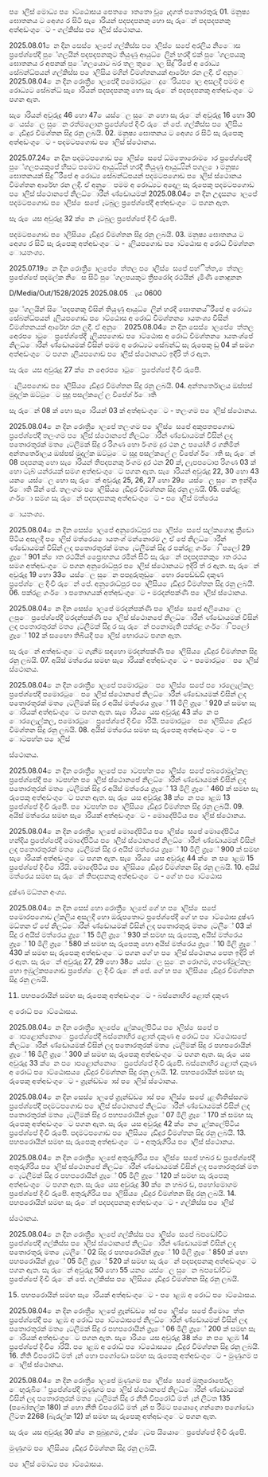 ප ොලිස් මොධ්‍ය ප ොට්ඨොසය පෙත ෙොතතො වූ ෙැදගත් පතොරතුරු 01. මනුෂ්‍ය ඝොතනය ට අෙශ්‍ය ර සිටි සැ ොරියන් පදපදපනකු හො සැ රුෙන් පදපදපනකු අත්අඩංගුෙට - ගල්කිස්ස ප ොලිස් ස්ථොනය.

2025.08.01 ෙන දින සෙස් ොලපේ ගල්කිස්ස ප ොලිස් ෙසපේ අරලිය නිෙොස ප්‍රපේශ්‍පේදී පුේගලයින් පදපදපනකුට තියුණු ආයුධ්‍ ෙලින් හරදී එක් පුේගලපයකු ඝොතනය ර අපනක් පුේගලයොට බර තල තුෙොල සිදු ිරීපේ අ රොධ්‍ය සේබන්ධ්‍පයන් ගල්කිස්ස ප ොලිසිය මගින් විමශ්‍තනයක් ආරේභ රන ලදී. ඒ අනුෙ 2025.08.04 ෙන දින රොත්‍රී ොලපේදී පමොරටුෙ දුේරියප ොල අසලදී පමම අ රොධ්‍යට සේබන්ධ්‍ සැ ොරියන් පදපදපනකු හො සැ රුෙන් පදපදපනකු අත්අඩංගුෙට පගන ඇත.

සැ ොරියන් අවුරුදු 46 හො 47 ෙයස්ෙල සුෙන හො සැ රුෙන් අවුරුදු 16 හො 30 ෙයස්ෙල සුෙන රත්මලොන ප්‍රපේශ්‍පේ දිංචි රුෙන් පේ. ගල්කිස්ස ප ොලිසිය ෙැඩිදුර විමශ්‍තන සිදු රනු ලබයි. 02. මනුෂ්‍ය ඝොතනය ට අෙශ්‍ය ර සිටි සැ රුපෙකු අත්අඩංගුෙට - පදමටපගොඩ ප ොලිස් ස්ථොනය.

2025.07.24 ෙන දින පදමටපගොඩ ප ොලිස් ෙසපේ ධ්‍මතොරොම ොර ප්‍රපේශ්‍පේදී පුේගලපයකුපේ හිසට පමොට ආයුධ්‍යින් හරදී තියුණු ආයුධ්‍යින් පගල ො මනුෂ්‍ය ඝොතනයක් සිදුිරීපේ අ රොධ්‍ය සේබන්ධ්‍පයන් පදමටපගොඩ ප ොලිස් ස්ථොනය විමශ්‍තන ආරේභ රන ලදී. ඒ අනුෙ පමම අ රොධ්‍යට අදොල සැ රුපෙකු පදමටපගොඩ ප ොලිස් ස්ථොනපේ නිලධ්‍ොරීන් ණ්ඩොයමක් 2025.08.04 ෙන දින උදෑසන ොලපේ පදමටපගොඩ ප ොලිස් ෙසපේ ැටබුල ප්‍රපේශ්‍පේදී අත්අඩංගුෙට පගන ඇත.

සැ රු ෙයස අවුරුදු 32 ක් ෙන ැටබුල ප්‍රපේශ්‍පේ දිංචි රුපෙි.

පදමටපගොඩ ප ොලිසිය ෙැඩිදුර විමශ්‍තන සිදු රනු ලබයි. 03. මනුෂ්‍ය ඝොතනය ට අෙශ්‍ය ර සිටි සැ රුපෙකු අත්අඩංගුෙට - ෑලියපගොඩ ප ොට්ඨොස අ රොධ්‍ විමශ්‍තන ොයතංශ්‍ය.

2025.07.19 ෙන දින රොත්‍රී ොලපේ ෙත්තල ප ොලිස් ෙසපේ පහ්ිත්ත, ෙත්තල ප්‍රපේශ්‍පේ පදමල්ක නිෙස සිටි පුේගලපයකුට ත්‍රීපරෝද රථයින් ැමිණි නොඳුනන

D/Media/Out/1528/2025 2025.08.05 ැය 0600

පුේගලයින් සිේපදපනකු විසින් තියුණු ආයුධ්‍ ෙලින් හරදී ඝොතනය ිරීපේ අ රොධ්‍ය සේබන්ධ්‍පයන් ෑලියපගොඩ ප ොට්ඨොස අ රොධ්‍ විමශ්‍තන ොයතංශ්‍ය විසින් විමශ්‍තනයක් ආරේභ රන ලදී. ඒ අනුෙ 2025.08.04 ෙන දින සෙස් ොලපේ ෙත්තල අෙරප ොටුෙ ප්‍රපේශ්‍පේදී ෑලියපගොඩ ප ොට්ඨොස අ රොධ්‍ විමශ්‍තන ොයතංශ්‍පේ නිලධ්‍ොරීන් ණ්ඩොයමක් විසින් පමම අ රොධ්‍යට සේබන්ධ්‍ සැ රුපෙකු ඩු 04 ක් සමග අත්අඩංගුෙට පගන ෑලියපගොඩ ප ොලිස් ස්ථොනයට ඉදිරි ත් ර ඇත.

සැ රු ෙයස අවුරුදු 27 ක් ෙන අෙරප ොටුෙ ප්‍රපේශ්‍පේ දිංචි රුපෙි.

ෑලියපගොඩ ප ොලිසිය ෙැඩිදුර විමශ්‍තන සිදු රනු ලබයි. 04. අන්තර්තොලය ඔස්පස් මුදල්ක ඔට්ටුෙට සූදු පසල්කලේ ල විපේශ්‍ ර්ොති

සැ රුෙන් 08 ක් හො සැ ොරියන් 03 ක් අත්අඩංගුෙට - තලංගම ප ොලිස් ස්ථොනය.

2025.08.04 ෙන දින රොත්‍රී ොලපේ තලංගම ප ොලිස් ෙසපේ අකුපතපගොඩ ප්‍රපේශ්‍පේදී තලංගම ප ොලිස් ස්ථොනපේ නිලධ්‍ොරීන් ණ්ඩොයමක් විසින් ලද පතොරතුරක් මත ෙැටලීමක් සිදු ර රිගණ හො ර්ංගම දුර ථන උ පයෝගී ර ගනිමින් අන්තර්තොලය ඔස්පස් මුදල්ක ඔට්ටුෙට සූදු පසල්කලේ ල විපේශ්‍ ර්ොති සැ රුෙන් 08 පදපනකු හො සැ ොරියන් තිපදපනකු ර්ංගම දුර ථන 20 ක්, ලැපපටොප රිගණ 03 ක් හො ටැබ් යන්රයක් සමග අත්අඩංගුෙට පගන ඇත. සැ ොරියන් අවුරුදු 22, 30 හො 43 යන ෙයස්ෙල හො සැ රුෙන් අවුරුදු 25, 26, 27 හො 29 ෙයස්ෙල සුෙන ඉන්දීය ර්ොති යින් පේ. තලංගම ප ොලිසිය ෙැඩිදුර විමශ්‍තන සිදු රනු ලබයි. 05. පක්රළ ගංර්ො සමග සැ රුෙන් පදපදපනකු අත්අඩංගුෙට - ප ොලිස් මත්රෙය

ොයතංශ්‍ය.

2025.08.04 ෙන දින සෙස් ොලපේ අනුරොධ්‍පුර ප ොලිස් ෙසපේ සල්කගොදු ක්‍රීඩො පිටිය අසලදී ප ොලිස් මත්රෙය ොයතංශ්‍ මන්නොරම උ ඒ පේ නිලධ්‍ොරීන් ණ්ඩොයමක් විසින් ලද පතොරතුරක් මත ෙැටලීමක් සිදු ර පක්රළ ගංර්ො ිපලෝ 29 ග්‍රෑේ 901 ක් ොත රථයින් ප්‍රෙොහනය රමින් සිටි සැ රුෙන් පදපදපනකු ොත රථය සමග අත්අඩංගුෙට පගන අනුරොධ්‍පුර ප ොලිස් ස්ථොනයට ඉදිරි ත් ර ඇත. සැ රුෙන් අවුරුදු 19 හො 33 ෙයස්ෙල සුෙන පපදුරුතුඩුෙ හො රපෙඩ්ඩඩි දකුණ ප්‍රපේශ්‍ෙල දිංචි රුෙන් පේ. අනුරොධ්‍පුර ප ොලිසිය ෙැඩිදුර විමශ්‍තන සිදු රනු ලබයි. 06. පක්රළ ගංර්ො පතොගයක් අත්අඩංගුෙට - මරදන්පක්ණි ප ොලිස් ස්ථොනය.

2025.08.04 ෙන දින සෙස් ොලපේ මරදන්පක්ණි ප ොලිස් ෙසපේ අලියොෙල ලපුෙ ප්‍රපේශ්‍පේදී මරදන්පක්ණි ප ොලිස් ස්ථොනපේ නිලධ්‍ොරීන් ණ්ඩොයමක් විසින් ලද පතොරතුරක් මත ෙැටලීමක් සිදු ර සැ රුෙන් පනොමැති පක්රළ ගංර්ො ිපලෝ ග්‍රෑේ 102 ක් සඟෙො තිබියදී ප ොලිස් භොරයට පගන ඇත.

සැ රුෙන් අත්අඩංගුෙට ගැනීම සඳහො මරදන්පක්ණි ප ොලිසිය ෙැඩිදුර විමශ්‍තන සිදු රනු ලබයි. 07. අයිස් මත්රෙය සමඟ සැ ොරියක් අත්අඩංගුෙට - පමොරටුෙ ප ොලිස් ස්ථොනය.

2025.08.04 ෙන දින රොත්‍රී ොලපේ පමොරටුෙ ප ොලිස් ෙසපේ ප ොරලෙැල්කල ප්‍රපේශ්‍පේදී පමොරටුෙ ප ොලිස් ස්ථොනපේ නිලධ්‍ොරීන් ණ්ඩොයමක් විසින් ලද පතොරතුරක් මත ෙැටලීමක් සිදු ර අයිස් මත්රෙය ග්‍රෑේ 11 මිලි ග්‍රෑේ 920 ක් සමඟ සැ ොරියක් අත්අඩංගුෙට පගන ඇත. සැ ොරිය ෙයස අවුරුදු 43 ක් ෙන ප ොරලෙැල්කල, පමොරටුෙ ප්‍රපේශ්‍පේ දිංචි ොරියි. පමොරටුෙ ප ොලිසිය ෙැඩිදුර විමශ්‍තන සිදු රනු ලබයි. 08. අයිස් මත්රෙය සමඟ සැ රුපෙකු අත්අඩංගුෙට - ප ොටපහ්න ප ොලිස්

ස්ථොනය.

2025.08.04 ෙන දින රොත්‍රී ොලපේ ප ොටපහ්න ප ොලිස් ෙසපේ පබරොමුල්කල ප්‍රපේශ්‍පේදී ප ොටපහ්න ප ොලිස් ස්ථොනපේ නිලධ්‍ොරීන් ණ්ඩොයමක් විසින් ලද පතොරතුරක් මත ෙැටලීමක් සිදු ර අයිස් මත්රෙය ග්‍රෑේ 13 මිලි ග්‍රෑේ 460 ක් සමඟ සැ රුපෙකු අත්අඩංගුෙට පගන ඇත. සැ රු ෙයස අවුරුදු 38 ක් ෙන ප ොළඹ 13 ප්‍රපේශ්‍පේ දිංචි රුපෙි. ප ොටපහ්න ප ොලිසිය ෙැඩිදුර විමශ්‍තන සිදු රනු ලබයි. 09. අයිස් මත්රෙය සමඟ සැ ොරියක් අත්අඩංගුෙට - මොදේපිටිය ප ොලිස් ස්ථොනය.

2025.08.04 ෙන දින රොත්‍රී ොලපේ මොදේපිටිය ප ොලිස් ෙසපේ මොදේපිටිය හන්දිය ප්‍රපේශ්‍පේදී මොදේපිටිය ප ොලිස් ස්ථොනපේ නිලධ්‍ොරීන් ණ්ඩොයමක් විසින් ලද පතොරතුරක් මත ෙැටලීමක් සිදු ර අයිස් මත්රෙය ග්‍රෑේ 10 මිලි ග්‍රෑේ 900 ක් සමඟ සැ ොරියක් අත්අඩංගුෙට පගන ඇත. සැ ොරිය ෙයස අවුරුදු 44 ක් ෙන ප ොළඹ 15 ප්‍රපේශ්‍පේ දිංචි ොරියි. මොදේපිටිය ප ොලිසිය ෙැඩිදුර විමශ්‍තන සිදු රනු ලබයි. 10. අයිස් මත්රෙය සමඟ සැ රුෙන් තිපදපනකු අත්අඩංගුෙට - ගේ හ ප ොට්ඨොස

දූෂ්‍ණ මධ්‍තන අංශ්‍ය.

2025.08.04 ෙන දින සෙස් හො රොත්‍රී ොලපේ ගේ හ ප ොලිස් ෙසපේ පමොරපගොඩ ල්කලිය අසලදී හො ඔරුපතොට ප්‍රපේශ්‍පේදී ගේ හ ප ොට්ඨොස දූෂ්‍ණ මධ්‍තන ඒ පේ නිලධ්‍ොරීන් ණ්ඩොයමක් විසින් ලද පතොරතුරු මත ෙැටලීේ 03 ක් සිදු ර අයිස් මත්රෙය ග්‍රෑේ 15 මිලි ග්‍රෑේ 930 ක් සමඟ සැ රුපෙකු, අයිස් මත්රෙය ග්‍රෑේ 10 මිලි ග්‍රෑේ 580 ක් සමඟ සැ රුපෙකු හො අයිස් මත්රෙය ග්‍රෑේ 10 මිලි ග්‍රෑේ 430 ක් සමඟ සැ රුපෙකු අත්අඩංගුෙට පගන ගේ හ ප ොලිස් ස්ථොනය පෙත ඉදිරි ත් ර ඇත. සැ රුෙන් අවුරුදු 27, 29 හො 38 ෙයස්ෙල සුෙන රොගම, ගපණ්මුල්කල හො ඉඹුල්කපගොඩ ප්‍රපේශ්‍ෙල දිංචි රුෙන් පේ. ගේ හ ප ොලිසිය ෙැඩිදුර විමශ්‍තන සිදු රනු ලබයි.

11. පහපරොයින් සමඟ සැ රුපෙකු අත්අඩංගුෙට - බස්නොහිර ළොත් දකුණ

අ රොධ්‍ ප ොට්ඨොසය.

2025.08.04 ෙන දින රොත්‍රී ොලපේ ෙැල්කලේපිටිය ප ොලිස් ෙසපේ ප ොපළොන්නොෙ ප්‍රපේශ්‍පේදී බස්නොහිර ළොත් දකුණ අ රොධ්‍ ප ොට්ඨොසපේ නිලධ්‍ොරීන් ණ්ඩොයමක් විසින් ලද පතොරතුරක් මත ෙැටලීමක් සිදු ර පහපරොයින් ග්‍රෑේ 16 මිලි ග්‍රෑේ 300 ක් සමඟ සැ රුපෙකු අත්අඩංගුෙට පගන ඇත. සැ රු ෙයස අවුරුදු 33 ක් ෙන ප ොපළොන්නොෙ ප්‍රපේශ්‍පේ දිංචි රුපෙි. බස්නොහිර ළොත් දකුණ අ රොධ්‍ ප ොට්ඨොසය ෙැඩිදුර විමශ්‍තන සිදු රනු ලබයි. 12. පහපරොයින් සමඟ සැ රුපෙකු අත්අඩංගුෙට - ග්‍රෑන්ඩ්ඩ ොස් ප ොලිස් ස්ථොනය.

2025.08.04 ෙන දින සෙස් ොලපේ ග්‍රෑන්ඩ්ඩ ොස් ප ොලිස් ෙසපේ ැළණිතිස්සගම ප්‍රපේශ්‍පේදී පදමටපගොඩ ප ොලිස් ස්ථොනපේ නිලධ්‍ොරීන් ණ්ඩොයමක් විසින් ලද පතොරතුරක් මත ෙැටලීමක් සිදු ර පහපරොයින් ග්‍රෑේ 07 මිලි ග්‍රෑේ 170 ක් සමඟ සැ රුපෙකු අත්අඩංගුෙට පගන ඇත. සැ රු ෙයස අවුරුදු 42 ක් ෙන ෙැල්කලේපිටිය ප්‍රපේශ්‍පේ දිංචි රුපෙි. පදමටපගොඩ ප ොලිසිය ෙැඩිදුර විමශ්‍තන සිදු රනු ලබයි. 13. පහපරොයින් සමඟ සැ රුපෙකු අත්අඩංගුෙට - අතුරුගිරිය ප ොලිස් ස්ථොනය.

2025.08.04 ෙන දින රොත්‍රී ොලපේ අතුරුගිරිය ප ොලිස් ෙසපේ හබර ඩ ප්‍රපේශ්‍පේදී අතුරුගිරිය ප ොලිස් ස්ථොනපේ නිලධ්‍ොරීන් ණ්ඩොයමක් විසින් ලද පතොරතුරක් මත ෙැටලීමක් සිදු ර පහපරොයින් ග්‍රෑේ 05 මිලි ග්‍රෑේ 120 ක් සමඟ සැ රුපෙකු අත්අඩංගුෙට පගන ඇත. සැ රු ෙයස අවුරුදු 30 ක් ෙන හබර ඩ, පහෝමොගම ප්‍රපේශ්‍පේ දිංචි රුපෙි. අතුරුගිරිය ප ොලිසිය ෙැඩිදුර විමශ්‍තන සිදු රනු ලබයි. 14. පහපරොයින් සමඟ සැ රුෙන් පදපදපනකු අත්අඩංගුෙට - ගල්කිස්ස ප ොලිස්

ස්ථොනය.

2025.08.04 ෙන දින රොත්‍රී ොලපේ ගල්කිස්ස ප ොලිස් ෙසපේ බපඩෝවිට ප්‍රපේශ්‍පේදී ගල්කිස්ස ප ොලිස් ස්ථොනපේ නිලධ්‍ොරීන් ණ්ඩොයමක් විසින් ලද පතොරතුරු මත ෙැටලීේ 02 සිදු ර පහපරොයින් ග්‍රෑේ 10 මිලි ග්‍රෑේ 850 ක් හො පහපරොයින් ග්‍රෑේ 05 මිලි ග්‍රෑේ 520 ක් සමඟ සැ රුෙන් පදපදපනකු අත්අඩංගුෙට පගන ඇත. සැ රුෙන් අවුරුදු 50 හො 55 යන ෙයස්ෙල සුෙන බපඩෝවිට ප්‍රපේශ්‍පේ දිංචි රුෙන් පේ. ගල්කිස්ස ප ොලිසිය ෙැඩිදුර විමශ්‍තන සිදු රනු ලබයි.

15. පහපරොයින් සමඟ සැ ොරියක් අත්අඩංගුෙට - ප ොළඹ අ රොධ්‍ ප ොට්ඨොසය.

2025.08.04 ෙන දින රොත්‍රී ොලපේ ග්‍රෑන්ඩ්ඩ ොස් ප ොලිස් ෙසපේ ජීමො ෙත්ත ප්‍රපේශ්‍පේදී ප ොළඹ අ රොධ්‍ ප ොට්ඨොසපේ නිලධ්‍ොරීන් ණ්ඩොයමක් විසින් ලද පතොරතුරක් මත ෙැටලීමක් සිදු ර පහපරොයින් ග්‍රෑේ 06 මිලි ග්‍රෑේ 200 ක් සමඟ සැ ොරියක් අත්අඩංගුෙට පගන ඇත. සැ ොරිය ෙයස අවුරුදු 38 ක් ෙන ප ොළඹ 14 ප්‍රපේශ්‍පේ දිංචි ොරියි. ප ොළඹ අ රොධ්‍ ප ොට්ඨොසය ෙැඩිදුර විමශ්‍තන සිදු රනු ලබයි. 16. නීති විපරෝධී මත් ැන් හො පගෝඩො සමඟ සැ රුපෙකු අත්අඩංගුෙට - මුණුගම ප ොලිස් ස්ථොනය.

2025.08.04 ෙන දින රොත්‍රී ොලපේ මුණුගම ප ොලිස් ෙසපේ මුතුරොර්පෙල ෙඟුරුබිේ ප්‍රපේශ්‍පේදී මුණුගම ප ොලිස් ස්ථොනපේ නිලධ්‍ොරීන් ණ්ඩොයමක් විසින් ලද පතොරතුරක් මත ෙැටලීමක් සිදු ර නීති විපරෝධී මත් ැන් ලීටත 135 (පබෝතල්ක 180) ක් හො නීති විපරෝධී මත් ැන් ප රීමට පයොදො ගන්නො පගෝඩො ලීටත 2268 (බැරැල්ක 12) ක් සමඟ සැ රුපෙකු අත්අඩංගුෙට පගන ඇත.

සැ රු ෙයස අවුරුදු 30 ක් ෙන පුබුදුගම, උස්ෙැටප යියොෙ ප්‍රපේශ්‍පේ දිංචි රුපෙි.

මුණුගම ප ොලිසිය ෙැඩිදුර විමශ්‍තන සිදු රනු ලබයි.

ප ොලිස් මොධ්‍ය ප ොට්ඨොසය.